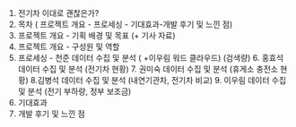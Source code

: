 1. 전기차 이대로 괜찮은가? 
2. 목차 ( 프로젝트 개요 - 프로세싱 - 기대효과-개발 후기 및 느낀 점)
3. 프로젝트 개요 - 기획 배경 및 목표 (+ 기사 자료)
4. 프로젝트 개요 - 구성원 및 역할
5. 프로세싱 - 천준 데이터 수집 및 분석 ( +이우림 워드 클라우드) (검색량)
               6. 홍효석 데이터 수집 및 분석 (전기차 현황)
                   7. 권미숙 데이터 수집 및 분석 (휴게소 충전소 현황)
                   8.김병석 데이터 수집 및 분석 (내연기관차, 전기차 비교)
                   9. 이우림 데이터 수집 및 분석 (전기 부하량, 정부 보조금)
10. 기대효과
11. 개발 후기 및 느낀 점